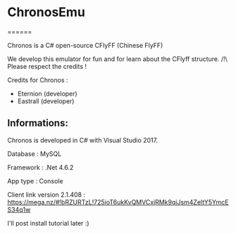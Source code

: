 # ChronosEmu
======

Chronos is a C# open-source CFlyFF (Chinese FlyFF)

We develop this emulator for fun and for learn about the CFlyff structure.
/!\ Please respect the credits !

Credits for Chronos :

- Eternion (developer)
- Eastrall (developer)

Informations:
-------

Chronos is developed in C# with Visual Studio 2017.

Database : MySQL

Framework : .Net 4.6.2

App type : Console

Client link version 2.1.408 : https://mega.nz/#!bRZURTzL!725ioT6ukKvQMVCxjRMk9qiJsm4ZeltY5YmcES34q1w


I'll post install tutorial later :)
